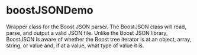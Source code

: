 # boostJSONDemo
Wrapper class for the Boost JSON parser. The BoostJSON class will read, parse, and output a valid JSON file. Unlike the Boost JSON library, BoostJSON is aware of whether the Boost tree iterator is at an object, array, string, or value and, if at a value, what type of value it is.
